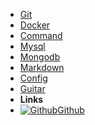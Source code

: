 <!-- markdownlint-disable-next-line first-line-heading -->
- [Git](git)
- [Docker](docker)
- [Command](command)
- [Mysql](mysql)
- [Mongodb](mongodb)
- [Markdown](markdown)
- [Config](config)
- [Guitar](guitar)
- **Links**
- [![Github](assets/img/github.svg)Github](https://github.com/realike)

